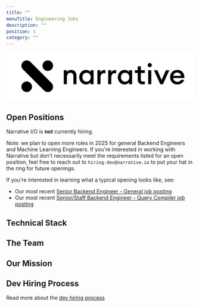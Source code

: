 ```yaml
---
title: ""
menuTitle: Engineering Jobs
description: ""
position: 1
category: ""
---
```


<img src="banner.png" alt="narrative logo" />

## Open Positions

Narrative I/O is **not** currently hiring.

Note: we plan to open more roles in 2025 for general Backend Engineers and Machine Learning Engineers. If you're
interested in working with Narrative but don't necessarily meet the requirements listed for an open position, feel
free to reach out to `hiring-dev@narrative.io` to put your hat in the ring for future openings.

If you're interested in learning what a typical opening looks like, see:

- Our most recent [Senior Backend Engineer - General job posting](https://github.com/narrative-io/narrative-jobs/tree/main/github.com/narrative-io/narrative-jobs/tree/main/other/archive/open-positions/backend-engineer.md)
- Our most recent [Senior/Staff Backend Engineer - Query Compiler job posting](https://github.com/narrative-io/narrative-jobs/tree/main/github.com/narrative-io/narrative-jobs/tree/main/other/archive/open-positions/backend-engineer-query-compiler.md)

## Technical Stack

<common-section section-name="technical-stack"></common-section>

## The Team

<common-section section-name="team"></common-section>

## Our Mission

<common-section section-name="mission"></common-section>

## Dev Hiring Process

Read more about the [dev hiring process](/process/dev-hiring-process)
